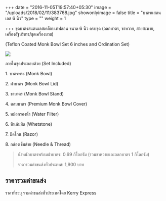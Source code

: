 +++
date = "2016-11-05T19:57:40+05:30"
image = "/uploads/2018/02/11/383768.jpg"
showonlyimage = false
title = "บาตรแสตนเลส 6 นิ้ว"
type = ""
weight = 1

+++
ชุดบาตรสแตนเลสเคลือบเทฟลอน ขนาด 6 นิ้ว ครบชุด (ถลกบาตร, ขาหวาย, สายสะพาย, เครื่องอัฐบริขาร/ชุดเครื่องบวช)

(Teflon Coated Monk Bowl Set 6 inches and Ordination Set)

<!--more-->

![](/uploads/2018/02/11/383762.jpg)

ภายในชุดประกอบด้วย (Set Included)

1\. บาตรพระ (Monk Bowl)

2\. ฝาบาตร (Monk Bowl Lid)

3\. ขาบาตร (Monk Bowl Stand)

4\. ตลบบาตร (Premium Monk Bowl Cover)

5\. หม้อกรองน้ำ (Water Filter)

6\. หินลับมีด (Whetstone)

7\. มีดโกน (Razor)

8\. กล่องเข็มด้าย (Needle & Thread)

> น้ำหนักบาตรพร้อมฝาบาตร: 0.69 กิโลกรัม (รวมขาหวายและถลกบาตร 1 กิโลกรัม)
>
> ราคารวมค่าขนส่งทั่วประเทศ: 1,900 บาท

## ราคารวมค่าขนส่ง

ราคาที่ระบุ รวมค่าขนส่งทั่วประเทศโดย Kerry Express